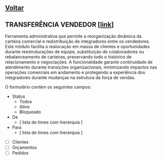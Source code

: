 [Voltar](./00_INDEX.md)
---

## TRANSFERÊNCIA VENDEDOR [[link](https://sandbox.solaryum.com.br/fotus-yfe/configuracoes/transferencia-vendedor)]

Ferramenta administrativa que permite a reorganização dinâmica da carteira comercial e redistribuição de integradores
entre os vendedores. Este módulo facilita a realocação em massa de clientes e oportunidades durante reestruturações de
equipe, substituição de colaboradores ou rebalanceamento de carteiras, preservando todo o histórico de relacionamento e
negociações. A funcionalidade garante continuidade de atendimento durante transições organizacionais, minimizando
impactos nas operações comerciais em andamento e protegendo a experiência dos integradores durante mudanças na estrutura
da força de vendas.

O formulário contém os seguintes campos:

- Status
    - Todos
    - Ativo
    - Bloqueado
- De
    - [ lista de times com hierarquia ]
- Para
    - [ lista de times com hierarquia ]
- [ ] Clientes
- [ ] Orçamentos
- [ ] Pedidos

